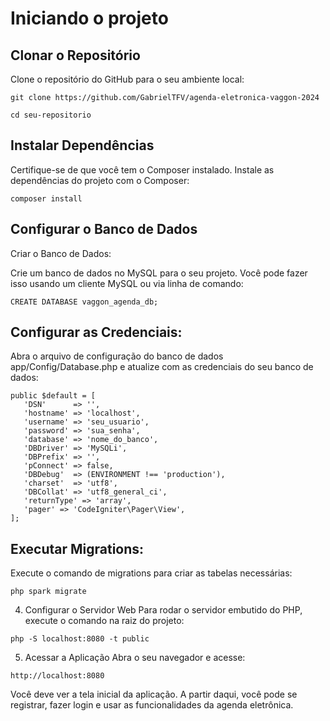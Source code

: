 # Iniciando o projeto
## Clonar o Repositório
Clone o repositório do GitHub para o seu ambiente local:

```git clone https://github.com/GabrielTFV/agenda-eletronica-vaggon-2024```

```cd seu-repositorio```
## Instalar Dependências
Certifique-se de que você tem o Composer instalado. Instale as dependências do projeto com o Composer:

```composer install```
## Configurar o Banco de Dados
Criar o Banco de Dados:

Crie um banco de dados no MySQL para o seu projeto. Você pode fazer isso usando um cliente MySQL ou via linha de comando:

```CREATE DATABASE vaggon_agenda_db;```
## Configurar as Credenciais:

Abra o arquivo de configuração do banco de dados app/Config/Database.php e atualize com as credenciais do seu banco de dados:

 ```
public $default = [
    'DSN'      => '',
    'hostname' => 'localhost',
    'username' => 'seu_usuario',
    'password' => 'sua_senha',
    'database' => 'nome_do_banco',
    'DBDriver' => 'MySQLi',
    'DBPrefix' => '',
    'pConnect' => false,
    'DBDebug'  => (ENVIRONMENT !== 'production'),
    'charset'  => 'utf8',
    'DBCollat' => 'utf8_general_ci',
    'returnType' => 'array',
    'pager' => 'CodeIgniter\Pager\View',
];
 ```

## Executar Migrations:

Execute o comando de migrations para criar as tabelas necessárias:

```php spark migrate```

4. Configurar o Servidor Web
Para rodar o servidor embutido do PHP, execute o comando na raiz do projeto:

```php -S localhost:8080 -t public```

5. Acessar a Aplicação
Abra o seu navegador e acesse:

```http://localhost:8080```

Você deve ver a tela inicial da aplicação. A partir daqui, você pode se registrar, fazer login e usar as funcionalidades da agenda eletrônica.
